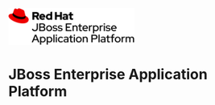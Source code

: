 <img src="image/jbeap.png" width="250" />

JBoss Enterprise Application Platform 
=====================================
